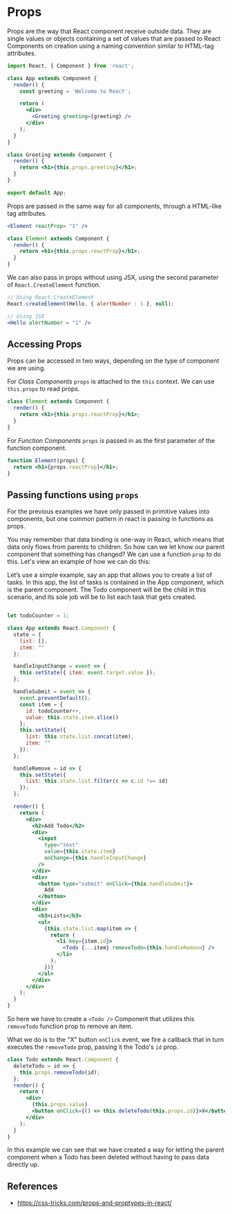 # Props

Props are the way that React component receive outside data. They are single values or objects containing a set of values that are passed to React Components on creation using a naming convention similar to HTML-tag attributes.

```jsx harmony
import React, { Component } from 'react';

class App extends Component {
  render() {
    const greeting = 'Welcome to React';

    return (
      <div>
        <Greeting greeting={greeting} />
      </div>
    );
  }
}

class Greeting extends Component {
  render() {
    return <h1>{this.props.greeting}</h1>;
  }
}

export default App;
```

Props are passed in the same way for all components, through a HTML-like tag attributes.

```jsx harmony
<Element reactProp= "1" />

class Element extends Component {
  render() {
    return <h1>{this.props.reactProp}</h1>;
  }
}
```

We can also pass in props without using JSX, using the second parameter of `React.CreateElement` function.

```jsx harmony
// Using React.CreateElement
React.createElement(Hello, { alertNumber : 1 }, null);

// Using JSX
<Hello alertNumber = "1" />
```

## Accessing Props

Props can be accessed in two ways, depending on the type of component we are using.

For _Class Components_ `props` is attached to the `this` context. We can use `this.props` to read props.

```jsx harmony
class Element extends Component {
  render() {
    return <h1>{this.props.reactProp}</h1>;
  }
}
``` 

For _Function Components_ `props` is passed in as the first parameter of the function component.

```jsx harmony
function Element(props) {
  return <h1>{props.reactProp}</h1>;
}
```

## Passing functions using `props`

For the previous examples we have only passed in primitive values into components, but one common pattern in react is passing in functions as props.

You may remember that data binding is one-way in React, which means that data only flows from parents to children.
So how can we let know our parent component that something has changed? We can use a function `prop` to do this.
Let's view an example of how we can do this:

Let’s use a simple example, say an app that allows you to create a list of tasks. In this app, the list of tasks is contained in the App component, which is the parent component. The Todo component will be the child in this scenario, and its sole job will be to list each task that gets created.

```jsx harmony

let todoCounter = 1;

class App extends React.Component {
  state = {
    list: [],
    item: ""
  };

  handleInputChange = event => {
    this.setState({ item: event.target.value });
  };

  handleSubmit = event => {
    event.preventDefault();
    const item = {
      id: todoCounter++,
      value: this.state.item.slice()
    };
    this.setState({
      list: this.state.list.concat(item),
      item: ""
    });
  };

  handleRemove = id => {
    this.setState({
      list: this.state.list.filter(c => c.id !== id)
    });
  };

  render() {
    return (
      <div>
        <h2>Add Todo</h2>
        <div>
          <input
            type="text"
            value={this.state.item}
            onChange={this.handleInputChange}
          />
        </div>
        <div>
          <button type="submit" onClick={this.handleSubmit}>
            Add
          </button>
        </div>
        <div>
          <h3>Lists</h3>
          <ul>
            {this.state.list.map(item => {
              return (
                <li key={item.id}>
                  <Todo {...item} removeTodo={this.handleRemove} />
                </li>
              );
            })}
          </ul>
        </div>
      </div>
    );
  }
}
```

So here we have to create a `<Todo />` Component that utilizes this `removeTodo` function prop to remove an item.

What we do is to the "X" button `onClick` event, we fire a callback that in turn executes the `removeTodo` prop, passing it the Todo's `id` prop.

```jsx harmony
class Todo extends React.Component {
  deleteTodo = id => {
    this.props.removeTodo(id);
  };
  render() {
    return (
      <div>
        {this.props.value}
        <button onClick={() => this.deleteTodo(this.props.id)}>X</button>
      </div>
    );
  }
}
```

In this example we can see that we have created a way for letting the parent component when a Todo has been deleted without having to pass data directly up.

## References

- https://css-tricks.com/props-and-proptypes-in-react/

